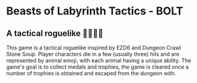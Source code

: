 # Beasts of Labyrinth Tactics - BOLT
## A tactical roguelike 🐶🦝🐱🐋
This game is a tactical roguelike inspired by EZD6 and Dungeon Crawl Stone Soup. Player characters die in a few (usually three) hits and are represented by animal emoji, with each animal having a unique ability. The game's goal is to collect medals and trophies, the game is cleared once a number of trophies is obtained and escaped from the dungeon with.
